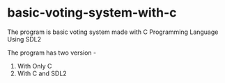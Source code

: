 # basic-voting-system-with-c
The program is basic voting system made with C Programming Language Using SDL2

The program has two version -
  1. With Only C
  2. With C and SDL2
